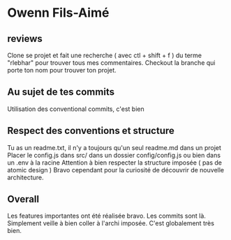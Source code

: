 # Owenn Fils-Aimé

## reviews

Clone se projet et fait une recherche ( avec ctl + shift + f ) du terme "rlebhar" pour trouver tous mes commentaires.
Checkout la branche qui porte ton nom pour trouver ton projet.

## Au sujet de tes commits 

Utilisation des conventional commits, c'est bien

## Respect des conventions et structure

Tu as un readme.txt, il n'y a toujours qu'un seul readme.md dans un projet
Placer le config.js dans src/ dans un dossier config/config.js ou bien dans un .env à la racine
Attention à bien respecter la structure imposée ( pas de atomic design )
Bravo cependant pour la curiosité de découvrir de nouvelle architecture.

## Overall

Les features importantes ont été réalisée bravo.
Les commits sont là.
Simplement veille à bien coller à l'archi imposée.
C'est globalement très bien.